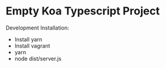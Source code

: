 # Empty Koa Typescript Project

Development Installation:
* Install yarn
* Install vagrant
* yarn
* node dist/server.js
